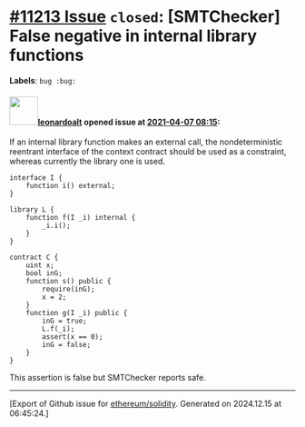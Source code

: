 # [\#11213 Issue](https://github.com/ethereum/solidity/issues/11213) `closed`: [SMTChecker] False negative in internal library functions
**Labels**: `bug :bug:`


#### <img src="https://avatars.githubusercontent.com/u/504195?u=ce2facd14af9fd474ebff49f0d44891f56f7500f&v=4" width="50">[leonardoalt](https://github.com/leonardoalt) opened issue at [2021-04-07 08:15](https://github.com/ethereum/solidity/issues/11213):

If an internal library function makes an external call, the nondeterministic reentrant interface of the context contract should be used as a constraint, whereas currently the library one is used.

```
interface I {
    function i() external;
}

library L {
    function f(I _i) internal {
        _i.i();
    }
}

contract C {
    uint x;
    bool inG;
    function s() public {
        require(inG);
        x = 2;
    }
    function g(I _i) public {
        inG = true;
        L.f(_i);
        assert(x == 0);
        inG = false;
    }
}
```
This assertion is false but SMTChecker reports safe.




-------------------------------------------------------------------------------



[Export of Github issue for [ethereum/solidity](https://github.com/ethereum/solidity). Generated on 2024.12.15 at 06:45:24.]

